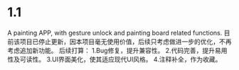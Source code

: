 # 1.1
A painting APP, with gesture unlock and painting board related functions.
目前该项目已停止更新，因本项目毫无使用价值，后续只考虑做进一步的优化，不再考虑追加新功能。
后续打算：
1.Bug修复，提升兼容性。
2.代码完善，提升易用性及可读性。
3.UI界面美化，使其适应现代UI风格。
4.注释补全，作为收藏。
